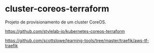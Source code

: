 # cluster-coreos-terraform
Projeto de provisionamento de um cluster CoreOS.

https://github.com/stylelab-io/kubernetes-coreos-terraform

https://github.com/scottslowe/learning-tools/tree/master/traefik/aws-tf-traefik
